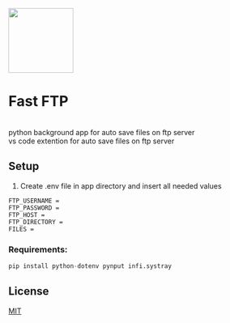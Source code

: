 <img style="float: left;align:left"><img src="https://raw.githubusercontent.com/tommaso-caputi/fast-ftp/dev-app/app/ftp.ico" width="128" height="128"/>
# Fast FTP

<br />
python background app for auto save files on ftp server<br />
vs code extention for auto save files on ftp server

## Setup
1. Create .env file in app directory and insert all needed values
```
FTP_USERNAME = 
FTP_PASSWORD = 
FTP_HOST = 
FTP_DIRECTORY = 
FILES = 
```
### Requirements:
```python
pip install python-dotenv pynput infi.systray
```

## License
[MIT](https://choosealicense.com/licenses/mit/)
